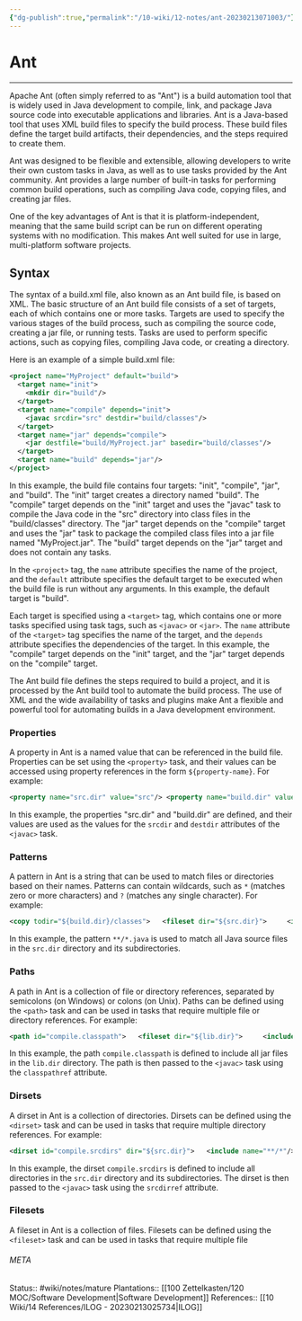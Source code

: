 ```yaml
---
{"dg-publish":true,"permalink":"/10-wiki/12-notes/ant-20230213071003/"}
---
```


# Ant
---
Apache Ant (often simply referred to as "Ant") is a build automation tool that is widely used in Java development to compile, link, and package Java source code into executable applications and libraries. Ant is a Java-based tool that uses XML build files to specify the build process. These build files define the target build artifacts, their dependencies, and the steps required to create them.

Ant was designed to be flexible and extensible, allowing developers to write their own custom tasks in Java, as well as to use tasks provided by the Ant community. Ant provides a large number of built-in tasks for performing common build operations, such as compiling Java code, copying files, and creating jar files.

One of the key advantages of Ant is that it is platform-independent, meaning that the same build script can be run on different operating systems with no modification. This makes Ant well suited for use in large, multi-platform software projects.

## Syntax
The syntax of a build.xml file, also known as an Ant build file, is based on XML. The basic structure of an Ant build file consists of a set of targets, each of which contains one or more tasks. Targets are used to specify the various stages of the build process, such as compiling the source code, creating a jar file, or running tests. Tasks are used to perform specific actions, such as copying files, compiling Java code, or creating a directory.

Here is an example of a simple build.xml file:

```xml
<project name="MyProject" default="build">
  <target name="init">
    <mkdir dir="build"/>
  </target>
  <target name="compile" depends="init">
    <javac srcdir="src" destdir="build/classes"/>
  </target>
  <target name="jar" depends="compile">
    <jar destfile="build/MyProject.jar" basedir="build/classes"/>
  </target>
  <target name="build" depends="jar"/>
</project>
```

In this example, the build file contains four targets: "init", "compile", "jar", and "build". The "init" target creates a directory named "build". The "compile" target depends on the "init" target and uses the "javac" task to compile the Java code in the "src" directory into class files in the "build/classes" directory. The "jar" target depends on the "compile" target and uses the "jar" task to package the compiled class files into a jar file named "MyProject.jar". The "build" target depends on the "jar" target and does not contain any tasks.

In the `<project>` tag, the `name` attribute specifies the name of the project, and the `default` attribute specifies the default target to be executed when the build file is run without any arguments. In this example, the default target is "build".

Each target is specified using a `<target>` tag, which contains one or more tasks specified using task tags, such as `<javac>` or `<jar>`. The `name` attribute of the `<target>` tag specifies the name of the target, and the `depends` attribute specifies the dependencies of the target. In this example, the "compile" target depends on the "init" target, and the "jar" target depends on the "compile" target.

The Ant build file defines the steps required to build a project, and it is processed by the Ant build tool to automate the build process. The use of XML and the wide availability of tasks and plugins make Ant a flexible and powerful tool for automating builds in a Java development environment.

### Properties
A property in Ant is a named value that can be referenced in the build file. Properties can be set using the `<property>` task, and their values can be accessed using property references in the form `${property-name}`. For example:

```xml
<property name="src.dir" value="src"/> <property name="build.dir" value="build"/>  <javac srcdir="${src.dir}" destdir="${build.dir}/classes"/>
```

In this example, the properties "src.dir" and "build.dir" are defined, and their values are used as the values for the `srcdir` and `destdir` attributes of the `<javac>` task.

### Patterns
A pattern in Ant is a string that can be used to match files or directories based on their names. Patterns can contain wildcards, such as `*` (matches zero or more characters) and `?` (matches any single character). For example:


```xml
<copy todir="${build.dir}/classes">   <fileset dir="${src.dir}">     <include name="**/*.java"/>   </fileset> </copy>
```

In this example, the pattern `**/*.java` is used to match all Java source files in the `src.dir` directory and its subdirectories.

### Paths
A path in Ant is a collection of file or directory references, separated by semicolons (on Windows) or colons (on Unix). Paths can be defined using the `<path>` task and can be used in tasks that require multiple file or directory references. For example:

```xml
<path id="compile.classpath">   <fileset dir="${lib.dir}">     <include name="*.jar"/>   </fileset> </path>  <javac srcdir="${src.dir}" destdir="${build.dir}/classes" classpathref="compile.classpath"/>
```

In this example, the path `compile.classpath` is defined to include all jar files in the `lib.dir` directory. The path is then passed to the `<javac>` task using the `classpathref` attribute.

### Dirsets
A dirset in Ant is a collection of directories. Dirsets can be defined using the `<dirset>` task and can be used in tasks that require multiple directory references. For example:

```xml
<dirset id="compile.srcdirs" dir="${src.dir}">   <include name="**/*"/> </dirset>  <javac destdir="${build.dir}/classes" srcdirref="compile.srcdirs"/>
```

In this example, the dirset `compile.srcdirs` is defined to include all directories in the `src.dir` directory and its subdirectories. The dirset is then passed to the `<javac>` task using the `srcdirref` attribute.

### Filesets
A fileset in Ant is a collection of files. Filesets can be defined using the `<fileset>` task and can be used in tasks that require multiple file


###### META
Status:: #wiki/notes/mature 
Plantations:: [[100 Zettelkasten/120 MOC/Software Development\|Software Development]]
References:: [[10 Wiki/14 References/ILOG - 20230213025734\|ILOG]]
